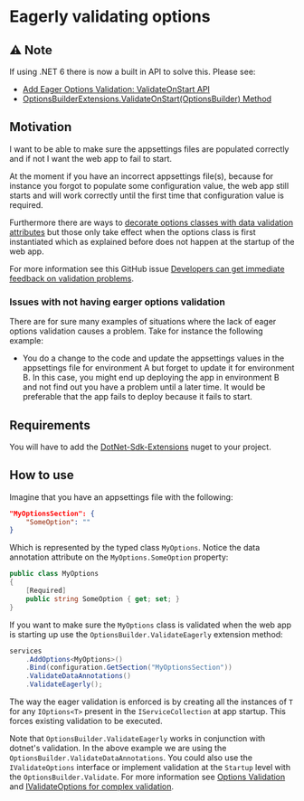 ﻿# Eagerly validating options

## :warning: Note

If using .NET 6 there is now a built in API to solve this. Please see:

- [Add Eager Options Validation: ValidateOnStart API](https://github.com/dotnet/runtime/pull/47821)
- [OptionsBuilderExtensions.ValidateOnStart<TOptions>(OptionsBuilder<TOptions>) Method](https://docs.microsoft.com/en-us/dotnet/api/microsoft.extensions.dependencyinjection.optionsbuilderextensions.validateonstart)

## Motivation

I want to be able to make sure the appsettings files are populated correctly and if not I want the web app to fail to start.

At the moment if you have an incorrect appsettings file(s), because for instance you forgot to populate some configuration value, the web app still starts and will work correctly until the first time that configuration value is required.

Furthermore there are ways to [decorate options classes with data validation attributes](https://docs.microsoft.com/en-us/aspnet/core/fundamentals/configuration/options?#options-validation) but those only take effect when the options class is first instantiated which as explained before does not happen at the startup of the web app.

For more information see this GitHub issue [Developers can get immediate feedback on validation problems](https://github.com/dotnet/runtime/issues/36391).

### Issues with not having earger options validation

There are for sure many examples of situations where the lack of eager options validation causes a problem. Take for instance the following example:

* You do a change to the code and update the appsettings values in the appsettings file for environment A but forget to update it for environment B. In this case, you might end up deploying the app in environment B and not find out you have a problem until a later time. It would be preferable that the app fails to deploy because it fails to start.

## Requirements

You will have to add the [DotNet-Sdk-Extensions](https://www.nuget.org/packages/DotNet-Sdk-Extensions) nuget to your project.

## How to use

Imagine that you have an appsettings file with the following:

```json
"MyOptionsSection": {
    "SomeOption": ""
}
```

Which is represented by the typed class `MyOptions`. Notice the data annotation attribute on the `MyOptions.SomeOption` property:

```csharp
public class MyOptions
{
    [Required]
    public string SomeOption { get; set; }
}
```

If you want to make sure the `MyOptions` class is validated when the web app is starting up use the `OptionsBuilder.ValidateEagerly` extension method:

```csharp
services
    .AddOptions<MyOptions>()
    .Bind(configuration.GetSection("MyOptionsSection"))
    .ValidateDataAnnotations()
    .ValidateEagerly();
```

The way the eager validation is enforced is by creating all the instances of `T` for any `IOptions<T>` present in the `IServiceCollection` at app startup. This forces existing validation to be executed.

Note that `OptionsBuilder.ValidateEagerly` works in conjunction with dotnet's validation. In the above example we are using the `OptionsBuilder.ValidateDataAnnotations`. You could also use the `IValidateOptions` interface or implement validation at the `Startup` level with the `OptionsBuilder.Validate`. For more information see [Options Validation](https://docs.microsoft.com/en-us/aspnet/core/fundamentals/configuration/options?#options-validation) and [IValidateOptions for complex validation](https://docs.microsoft.com/en-us/aspnet/core/fundamentals/configuration/options?#ivalidateoptions-for-complex-validation).
